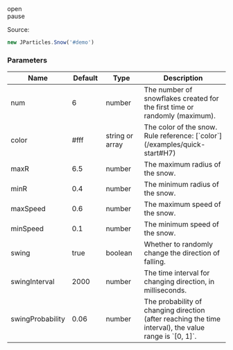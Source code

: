<div class="instance i1">
    <div class="demo"></div>
    <div class="handlebar">
        <div class="btn btn-default open">open</div>
        <div class="btn btn-default pause">pause</div>
    </div>
</div>

Source:

```javascript
new JParticles.Snow('#demo')
```

### Parameters

<table class="table table-bordered-inner table-striped">
    <thead>
	    <tr>
	        <th width="100">Name</th>
	        <th width="100">Default</th>
	        <th width="150">Type</th>
	        <th width="450">Description</th>
	    </tr>
    </thead>
    <tbody>
	    <tr>
	        <td>num</td>
	        <td>6</td>
	        <td>number</td>
	        <td>The number of snowflakes created for the first time or randomly (maximum).</td>
	    </tr>
	    <tr>
	        <td>color</td>
	        <td>#fff</td>
	        <td>string or array</td>
	        <td>The color of the snow. Rule reference: [`color`](/examples/quick-start#H7)</td>
	    </tr>
	    <tr>
	        <td>maxR</td>
	        <td>6.5</td>
	        <td>number</td>
	        <td>The maximum radius of the snow.</td>
	    </tr>
	    <tr>
	        <td>minR</td>
	        <td>0.4</td>
	        <td>number</td>
	        <td>The minimum radius of the snow.</td>
	    </tr>
	    <tr>
	        <td>maxSpeed</td>
	        <td>0.6</td>
	        <td>number</td>
	        <td>The maximum speed of the snow.</td>
	    </tr>
	    <tr>
	        <td>minSpeed</td>
	        <td>0.1</td>
	        <td>number</td>
	        <td>The minimum speed of the snow.</td>
	    </tr>
	    <tr>
	        <td>swing</td>
	        <td>true</td>
	        <td>boolean</td>
	        <td>Whether to randomly change the direction of falling.</td>
	    </tr>
	    <tr>
	        <td>swingInterval</td>
	        <td>2000</td>
	        <td>number</td>
	        <td>The time interval for changing direction, in milliseconds.</td>
	    </tr>
	    <tr>
	        <td>swingProbability</td>
	        <td>0.06</td>
	        <td>number</td>
	        <td>The probability of changing direction (after reaching the time interval), the value range is `[0, 1]`.</td>
	    </tr>
    </tbody>
</table>
